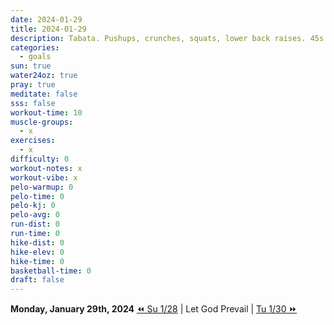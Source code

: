 ```yaml
---
date: 2024-01-29
title: 2024-01-29
description: Tabata. Pushups, crunches, squats, lower back raises. 45s on, 30s rest.
categories:
  - goals
sun: true
water24oz: true
pray: true
meditate: false
sss: false
workout-time: 10
muscle-groups:
  - x
exercises:
  - x
difficulty: 0
workout-notes: x
workout-vibe: x
pelo-warmup: 0
pelo-time: 0
pelo-kj: 0
pelo-avg: 0
run-dist: 0
run-time: 0
hike-dist: 0
hike-elev: 0
hike-time: 0
basketball-time: 0
draft: false
---
```

**Monday, January 29th, 2024**
[⏪ Su 1/28](goals/2024-01-28) | Let God Prevail | [Tu 1/30 ⏩](goals/2024-01-30)


